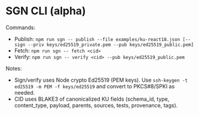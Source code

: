 # SGN CLI (alpha)

Commands:
- Publish: `npm run sgn -- publish --file examples/ku-react18.json [--sign --priv keys/ed25519_private.pem --pub keys/ed25519_public.pem]`
- Fetch: `npm run sgn -- fetch <cid>`
- Verify: `npm run sgn -- verify <cid> --pub keys/ed25519_public.pem`

Notes:
- Sign/verify uses Node crypto Ed25519 (PEM keys). Use `ssh-keygen -t ed25519 -m PEM -f keys/ed25519` and convert to PKCS#8/SPKI as needed.
- CID uses BLAKE3 of canonicalized KU fields (schema_id, type, content_type, payload, parents, sources, tests, provenance, tags).

